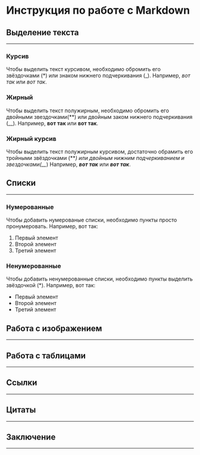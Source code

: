 # Инструкция по работе с Markdown

## Выделение текста
--------
### Курсив 
Чтобы выделить текст курсивом, необходимо обромить его звёздочками (*) или знаком нижнего подчеркивания (_). Например, *вот так* или _вот так_.

### Жирный
Чтобы выделить текст полужирным, необходимо обромить его двойными звездочками(**) или двойным заком нижнего подчеркивания (__). Например, **вот так** или __вот так__.

### Жирный курсив
Чтобы выделить текст полужирным курсивом, достаточно обрамить его тройными звёздочками (***) или двойным нижним подчеркиванием и звездочками(__*) Например, ***вот так*** или __*вот так*__.

## Списки
----
### Нумерованные
Чтобы добавить нумерованые списки, необходимо пункты просто пронумеровать. Например, вот так:
1. Первый элемент 
2. Второй элемент 
3. Третий элемент 

### Ненумерованные
Чтобы добавить ненумерованные списки, необходимо пункты выделить звёздочкой (*).
Например, вот так:
* Первый элемент
* Второй элемент
* Третий элемент

## Работа с изображением
---

## Работа с таблицами
---
## Ссылки
--- 

## Цитаты
---

## Заключение
---
